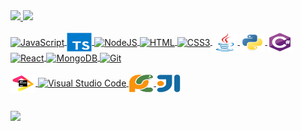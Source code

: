 <div>
  <a href="https://github.com/OfficialSpy">
  <img height="180em" src="https://github-readme-stats.vercel.app/api?username=OfficialSpy&show_icons=true&theme=dark&include_all_commits=true&count_private=true&icon_color=e81c1c&title_color=e81c1c&bg_color=000000&hide_border=true"/>
  <img height="180em" src="https://github-readme-stats.vercel.app/api/top-langs/?username=OfficialSpy&layout=compact&langs_count=7&theme=dark&icon_color=e81c1c&title_color=e81c1c&bg_color=000001&hide_border=true"/>
</div>
<div style="display: inline_block"><br>
  <img align="center" alt="JavaScript" height="30" width="40" src="https://cdn.jsdelivr.net/gh/devicons/devicon/icons/javascript/javascript-original.svg">
  <img align="center" alt="TypeScript" height="30" width="40" src="https://github.com/devicons/devicon/blob/v2.14.0/icons/typescript/typescript-original.svg">
  <img align="center" alt="NodeJS" height="30" width="40" src="https://cdn.jsdelivr.net/gh/devicons/devicon/icons/nodejs/nodejs-original.svg">
  <img align="center" alt="HTML" height="30" width="40" src="https://cdn.jsdelivr.net/gh/devicons/devicon/icons/html5/html5-original.svg">
  <img align="center" alt="CSS3" height="30" width="40" src="https://cdn.jsdelivr.net/gh/devicons/devicon/icons/css3/css3-original.svg">
  <img align="center" alt="Java" height="30" width="40" src="https://github.com/devicons/devicon/blob/v2.14.0/icons/java/java-original.svg">
  <img align="center" alt="Python" height="30" width="40" src="https://github.com/devicons/devicon/blob/v2.14.0/icons/python/python-original.svg">
  <img align="center" alt="CSharp" height="30" width="40" src="https://github.com/devicons/devicon/blob/v2.14.0/icons/csharp/csharp-original.svg">
  <img align="center" alt="React" height="30" width="40" src="https://cdn.jsdelivr.net/gh/devicons/devicon/icons/react/react-original.svg">
  <img align="center" alt="MongoDB" height="30" width="40" src="https://cdn.jsdelivr.net/gh/devicons/devicon/icons/mongodb/mongodb-original.svg">
  <img align="center" alt="Git" height="30" width="40" src="https://cdn.jsdelivr.net/gh/devicons/devicon/icons/git/git-original.svg">
 </div>
  <div style="display: inline_block"><br>
    <img align="center" alt="JetBrains" height="30" width="40" src="https://github.com/devicons/devicon/blob/v2.14.0/icons/jetbrains/jetbrains-original.svg">
  <img align="center" alt="Visual Studio Code" height="30" width="40" src="https://cdn.jsdelivr.net/gh/devicons/devicon/icons/vscode/vscode-original.svg">
    <img align="center" alt="Pycharm" height="30" width="40" src="https://github.com/devicons/devicon/blob/v2.14.0/icons/pycharm/pycharm-original.svg">
    <img align="center" alt="IntelliJ" height="30" width="40" src="https://github.com/devicons/devicon/blob/v2.14.0/icons/intellij/intellij-original.svg">
 </div>
  
  ##
 
<div>

  ![](https://github.com/OfficialSpy/OfficialSpy/blob/output/github-contribution-grid-snake.svg)
 
</div>

